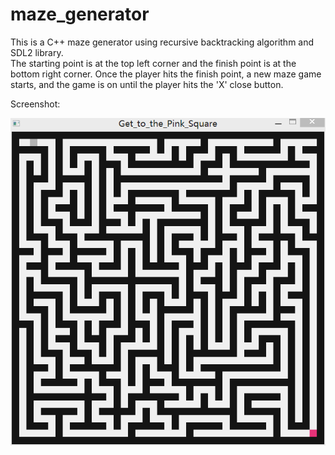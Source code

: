# maze_generator
This is a C++ maze generator using recursive backtracking algorithm and SDL2 library.</br>
The starting point is at the top left corner and the finish point is at the bottom right corner.
Once the player hits the finish point, a new maze game starts, and the game is on until the player hits the 'X' close button. </br>

Screenshot:</br>

![maze_screenshot](maze_screenshot.png)
